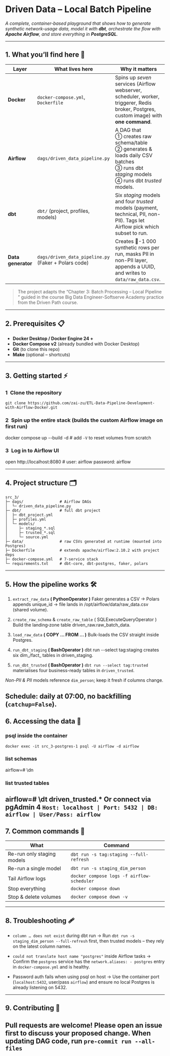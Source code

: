 # Driven Data – Local Batch Pipeline  
_A complete, container-based playground that shows how to generate synthetic
network-usage data, model it with **dbt**, orchestrate the flow with **Apache
Airflow**, and store everything in **PostgreSQL**._

---

## 1. What you’ll find here 🚀
| Layer | What lives here | Why it matters |
|-------|-----------------|----------------|
| **Docker** | `docker-compose.yml`, `Dockerfile` | Spins up *seven* services (Airflow webserver, scheduler, worker, triggerer, Redis broker, Postgres, custom image) with **one command**. |
| **Airflow** | `dags/driven_data_pipeline.py` | A DAG that<br>① creates raw schema/table<br>② generates & loads daily CSV batches<br>③ runs dbt *staging* models<br>④ runs dbt *trusted* models. |
| **dbt** | `dbt/` (project, profiles, models) | Six *staging* models and four *trusted* models (payment, technical, PII, non-PII). Tags let Airflow pick which subset to run. |
| **Data generator** | `dags/driven_data_pipeline.py` (Faker + Polars code) | Creates 💯-1 000 synthetic rows per run, masks PII in non-PII layer, appends a UUID, and writes to `data/raw_data.csv`. |

> The project adapts the “Chapter 3: Batch Processing – Local Pipeline ” guided in the course Big Data Engineer-Softserve Academy
> practice from the Driven Path course. 

---

## 2. Prerequisites 📋
* **Docker Desktop / Docker Engine 24 +**
* **Docker Compose v2** (already bundled with Docker Desktop)
* **Git** (to clone this repo)
* **Make** (optional – shortcuts)

---

## 3. Getting started ⚡


### 1 Clone the repository
`git clone https://github.com/zai-zu/ETL-Data-Pipeline-Development-with-Airflow-Docker.git`


### 2 Spin up the entire stack (builds the custom Airflow image on first run)
docker compose up --build -d         # add `-V` to reset volumes from scratch

### 3 Log in to Airflow UI
open http://localhost:8080           # user: airflow  password: airflow

---

## 4. Project structure 🗂️ 
```
src_3/
├─ dags/                # Airflow DAGs
│  └─ driven_data_pipeline.py
├─ dbt/                 # full dbt project
│  ├─ dbt_project.yml
│  ├─ profiles.yml
│  └─ models/
│     ├─ staging_*.sql
│     ├─ trusted_*.sql
│     └─ source.yml     
├─ data/                # raw CSVs generated at runtime (mounted into Postgres)
├─ Dockerfile           # extends apache/airflow:2.10.2 with project deps
├─ docker-compose.yml   # 7-service stack
└─ requirements.txt     # dbt-core, dbt-postgres, faker, polars
```
---
## 5. How the pipeline works 🛠️

1. `extract_raw_data` **( PythonOperator )**
Faker generates a CSV → Polars appends unique_id → file lands in
/opt/airflow/data/raw_data.csv (shared volume).

2. `create_raw_schema` & `create_raw_table` ( SQLExecuteQueryOperator )
Build the landing‐zone table driven_raw.raw_batch_data.

3. `load_raw_data` **( COPY … FROM … )**
Bulk-loads the CSV straight inside Postgres.

4. `run_dbt_staging` **( BashOperator )**
dbt run --select tag:staging creates six dim_/fact_ tables in
driven_staging.

5. `run_dbt_trusted` **( BashOperator )**
`dbt run --select tag:trusted` materialises four business-ready tables in
`driven_trusted`.

_Non-PII & PII_ models reference `dim_person`; keep it fresh if columns
change.

Schedule: daily at 07:00, no backfilling (`catchup=False`).
---
## 6. Accessing the data 🔎

### psql inside the container
`docker exec -it src_3-postgres-1 psql -U airflow -d airflow`

### list schemas
airflow=# \dn
### list trusted tables
airflow=# \dt driven_trusted.*
Or connect via pgAdmin 4
`Host: localhost | Port: 5432 | DB: airflow | User/Pass: airflow`
---
## 7. Common commands 🧰

| What                       | Command                                    |
| -------------------------- | ------------------------------------------ |
| Re-run only staging models | `dbt run -s tag:staging --full-refresh`    |
| Re-run a single model      | `dbt run -s staging_dim_person`            |
| Tail Airflow logs          | `docker compose logs -f airflow-scheduler` |
| Stop everything            | `docker compose down`                      |
| Stop & delete volumes      | `docker compose down -v`                   |

---
## 8. Troubleshooting 🩹
- `column … does not exist` during dbt run
→ Run `dbt run -s staging_dim_person --full-refresh` first, then trusted
models – they rely on the latest column names.

- `could not translate host name "postgres"` inside Airflow tasks
→ Confirm the `postgres` service has the `network.aliases: - postgres` entry
in `docker-compose.yml` and is healthy.

- Password auth fails when using psql on host
→ Use the container port (`localhost:5432`, user/pass `airflow`) and
ensure no local Postgres is already listening on 5432.
---
## 9. Contributing 🤝
Pull requests are welcome! Please open an issue first to discuss your
proposed change. When updating DAG code, run `pre-commit run --all-files`
---